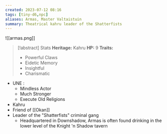 ```yaml
---
created: 2023-07-12 08:16
tags: [tiny-d6,npc]
aliases: Armas, Master Valtaistuin
summary: Theatrical kahru leader of the Shatterfists
---
```

![[armas.png]]
> [!abstract] Stats
> **Heritage:** Kahru
>**HP:** 9
> **Traits:**
> - Powerful Claws
> - Eidetic Memory
> - Insightful
> - Charismatic
 
- UNE : 
	- Mindless Actor
	- Much Stronger
	- Execute Old Religions
- Kahru
- Friend of [[Okan]]
- Leader of the "Shatterfists" criminal gang 
	- Headquartered in Downshadow, Armas is often found drinking in the lower level of the Knight 'n Shadow tavern